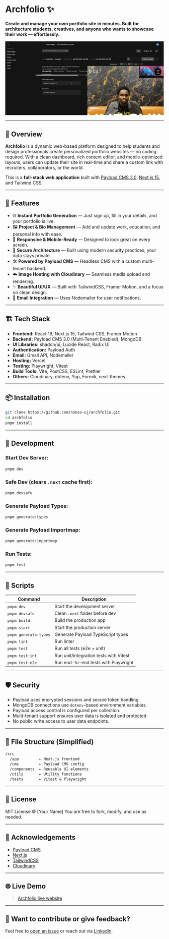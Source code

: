 # Archfolio ✨  
**Create and manage your own portfolio site in minutes. Built for architecture students, creatives, and anyone who wants to showcase their work — effortlessly.**

![Archfolio Hero](./public/img/admin-screenshot.webp)

---

## 🚀 Overview

**Archfolio** is a dynamic web-based platform designed to help students and design professionals create personalized portfolio websites — no coding required. With a clean dashboard, rich content editor, and mobile-optimized layouts, users can update their site in real-time and share a custom link with recruiters, collaborators, or the world.

This is a **full-stack web application** built with [Payload CMS 3.0](https://payloadcms.com), [Next.js 15](https://nextjs.org), and Tailwind CSS.

---

## 🧠 Features

- 🌐 **Instant Portfolio Generation** — Just sign up, fill in your details, and your portfolio is live.
- 🖼️ **Project & Bio Management** — Add and update work, education, and personal info with ease.
- 📱 **Responsive & Mobile-Ready** — Designed to look great on every screen.
- 🔐 **Secure Architecture** — Built using modern security practices; your data stays private.
- 🛠️ **Powered by Payload CMS** — Headless CMS with a custom multi-tenant backend.
- ☁️ **Image Hosting with Cloudinary** — Seamless media upload and rendering.
- ✨ **Beautiful UI/UX** — Built with TailwindCSS, Framer Motion, and a focus on clean design.
- 💬 **Email Integration** — Uses Nodemailer for user notifications.

---

## 🏗️ Tech Stack

- **Frontend:** React 19, Next.js 15, Tailwind CSS, Framer Motion  
- **Backend:** Payload CMS 3.0 (Multi-Tenant Enabled), MongoDB  
- **UI Libraries:** shadcn/ui, Lucide React, Radix UI  
- **Authentication:** Payload Auth  
- **Email:** Gmail API, Nodemailer
- **Hosting:** Vercel
- **Testing:** Playwright, Vitest  
- **Build Tools:** Vite, PostCSS, ESLint, Prettier  
- **Others:** Cloudinary, dotenv, Yup, Formik, next-themes

---

## 📦 Installation

```bash
git clone https://github.com/nonso-uj/archfolio.git
cd archfolio
pnpm install
````

---

## 🧪 Development

### Start Dev Server:

```bash
pnpm dev
```

### Safe Dev (clears `.next` cache first):

```bash
pnpm devsafe
```

### Generate Payload Types:

```bash
pnpm generate:types
```

### Generate Payload Importmap:

```bash
pnpm generate:importmap
```

### Run Tests:

```bash
pnpm test
```

---

## 🧩 Scripts

| Command               | Description                            |
| --------------------- | -------------------------------------- |
| `pnpm dev`            | Start the development server           |
| `pnpm devsafe`        | Clean `.next` folder before dev        |
| `pnpm build`          | Build the production app               |
| `pnpm start`          | Start the production server            |
| `pnpm generate:types` | Generate Payload TypeScript types      |
| `pnpm lint`           | Run linter                             |
| `pnpm test`           | Run all tests (e2e + unit)             |
| `pnpm test:int`       | Run unit/integration tests with Vitest |
| `pnpm test:e2e`       | Run end-to-end tests with Playwright   |

---

## 🛡️ Security

* Payload uses encrypted sessions and secure token handling.
* MongoDB connections use `dotenv`-based environment variables.
* Payload access control is configured per collection.
* Multi-tenant support ensures user data is isolated and protected.
* No public write access to user data endpoints.

---

## 📁 File Structure (Simplified)

```
/src
  /app         ← Next.js frontend
  /cms         ← Payload CMS config
  /components  ← Reusable UI elements
  /utils       ← Utility functions
  /tests       ← Vitest & Playwright
```

---

## 📄 License

MIT License © \[Your Name]
You are free to fork, modify, and use as needed.

---

## 🙌 Acknowledgements

* [Payload CMS](https://payloadcms.com)
* [Next.js](https://nextjs.org)
* [TailwindCSS](https://tailwindcss.com)
* [Cloudinary](https://cloudinary.com)

---

## 🌐 Live Demo

> [Archfolio live website](https://archfolio-two.vercel.app)

---

## 👋 Want to contribute or give feedback?

Feel free to [open an issue](https://github.com/nonso-uj/archfolio/issues) or reach out via [LinkedIn](https://www.linkedin.com/in/nonso-uj).
